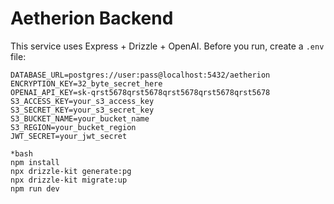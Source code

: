 # Aetherion Backend

This service uses Express + Drizzle + OpenAI. Before you run, create a `.env` file:

```env
DATABASE_URL=postgres://user:pass@localhost:5432/aetherion
ENCRYPTION_KEY=32_byte_secret_here
OPENAI_API_KEY=sk-qrst5678qrst5678qrst5678qrst5678qrst5678
S3_ACCESS_KEY=your_s3_access_key
S3_SECRET_KEY=your_s3_secret_key
S3_BUCKET_NAME=your_bucket_name
S3_REGION=your_bucket_region
JWT_SECRET=your_jwt_secret

*bash
npm install
npx drizzle-kit generate:pg
npx drizzle-kit migrate:up
npm run dev

